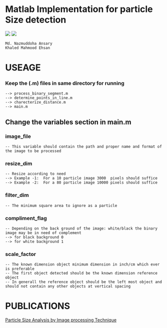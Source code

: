 # Matlab Implementation for particle Size detection
![](/src_img/buet.ico?raw=true )
![](/src_img/mat.ico?raw=true )  

    Md. Nazmuddoha Ansary   
    Khaled Mahmood Ehsan  
# USEAGE
### Keep the (.m) files in same directory for running
    --> process_binary_segment.m  
    --> determine_points_in_line.m  
    --> charecterize_distance.m  
    --> main.m  
## Change the variables section in main.m
### image_file
    -- This variable should contain the path and proper name and format of the image to be processed
### resize_dim
    -- Resize according to need   
    --> Example -1:  For a 10 particle image 3000  pixels should suffice  
    --> Example -2:  For a 80 particle image 10000 pixels should suffice  
### filter_dim
    -- The minimum square area to ignore as a particle  
### compliment_flag
    -- Depending on the back ground of the image: white/black the binary image may be in need of complement  
    --> for black background 0  
    --> for white background 1  
### scale_factor
    -- The known dimension object minimum dimension in inch/cm which ever is preferable  
    -- The first object detected should be the known dimension reference object  
    -- In generall the reference object should be the left most object and should not contain any other objects at vertical spacing
# PUBLICATIONS
[Particle Size Analysis by Image processing Technique](https://www.researchgate.net/publication/313604059_Particle_Size_Analysis_by_Image_Processing_Technique)
